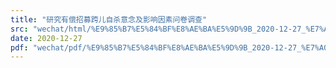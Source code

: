 ```yaml
---
title: "研究有偿招募跨儿自杀意念及影响因素问卷调查"
src: "wechat/html/%E9%85%B7%E5%84%BF%E8%AE%BA%E5%9D%9B_2020-12-27_%E7%A0%94%E7%A9%B6%E6%9C%89%E5%81%BF%E6%8B%9B%E5%8B%9F%E8%B7%A8%E5%84%BF%E8%87%AA%E6%9D%80%E6%84%8F%E5%BF%B5%E5%8F%8A%E5%BD%B1%E5%93%8D%E5%9B%A0%E7%B4%A0%E9%97%AE%E5%8D%B7%E8%B0%83%E6%9F%A5.html"
date: 2020-12-27
pdf: "wechat/pdf/%E9%85%B7%E5%84%BF%E8%AE%BA%E5%9D%9B_2020-12-27_%E7%A0%94%E7%A9%B6%E6%9C%89%E5%81%BF%E6%8B%9B%E5%8B%9F%E8%B7%A8%E5%84%BF%E8%87%AA%E6%9D%80%E6%84%8F%E5%BF%B5%E5%8F%8A%E5%BD%B1%E5%93%8D%E5%9B%A0%E7%B4%A0%E9%97%AE%E5%8D%B7%E8%B0%83%E6%9F%A5.pdf"
---
```

